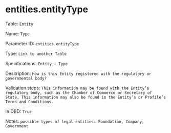 # entities.entityType

Table: ```Entity```

Name: ```Type```

Parameter ID: ```entities.entityType```

Type: ```Link to another Table```

Specifications: ```Entity - Type```

Description: ```How is this Entity registered with the regulatory or governmental body?```

Validation steps: ```This information may be found with the Entity’s regulatory body, such as the Chamber of Commerce or Secretary of State. This information may also be found in the Entity’s or Profile’s Terms and Conditions.```

In DBD: ```True```

Notes: ```possible types of legal entities: Foundation, Company, Government```

